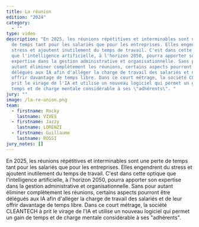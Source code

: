 ```yaml
---
title: La réunion
edition: "2024"
category:
  - ""
type: video
description: "En 2025, les réunions répétitives et interminables sont une perte
  de temps tant pour les salariés que pour les entreprises. Elles engendrent du
  stress et ajoutent inutilement du temps de travail. C'est dans cette optique
  que l'intelligence artificielle, à l'horizon 2050, pourra apporter son
  expertise dans la gestion administrative et organisationnelle. Sans pour
  autant éliminer complètement les réunions, certains aspects pourront être
  délégués aux IA afin d'alléger la charge de travail des salariés et de leur
  offrir davantage de temps libre. Dans ce court métrage, la société CLEANTECH à
  prit le virage de l'IA et utilise un nouveau logiciel qui permet un gain de
  temps et de charge mentale considérable à ses \"adhérents\". "
jury: ""
image: /la-re-union.png
team:
  - firstname: Rocky
    lastname: VIVES
  - firstname: Jazzy
    lastname: LORENZI
  - firstname: Guillaume
    lastname: ROSSI
jury_notes: []
---
```

En 2025, les réunions répétitives et interminables sont une perte de temps tant pour les salariés que pour les entreprises. Elles engendrent du stress et ajoutent inutilement du temps de travail. C'est dans cette optique que l'intelligence artificielle, à l'horizon 2050, pourra apporter son expertise dans la gestion administrative et organisationnelle. Sans pour autant éliminer complètement les réunions, certains aspects pourront être délégués aux IA afin d'alléger la charge de travail des salariés et de leur offrir davantage de temps libre. Dans ce court métrage, la société CLEANTECH à prit le virage de l'IA et utilise un nouveau logiciel qui permet un gain de temps et de charge mentale considérable à ses "adhérents".
